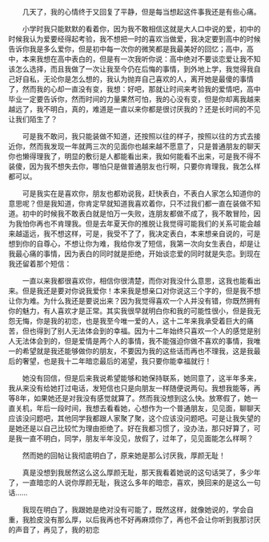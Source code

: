 <div id="sina_keyword_ad_area2" class="articalContent  ">
			<p STYLE="TEXT-INDENT: 2em">几天了，我的心情终于又回复了平静，但是每当想起这件事我还是有些心痛。</P>
<p STYLE="TEXT-INDENT: 2em">
小学时我只能默默的看着你，因为我不敢相信这就是大人口中说的爱，初中的时候我认为爱要经得起考验，我不想把一时的喜欢当做爱，我决定要到高中的时候告诉你我是多么爱你，但是初中每一次你的微笑都是我最美好的回忆；高中，高中，本来我想在高中表白的，但是有一次我听你说：高中绝对不要谈恋爱让我不知该怎么选择，而且我做了一次让我至今仍在后悔的事情，到外地上学，我觉得我自己好自私，无论你是怎么想的，我认为抛弃自己喜欢的人，离开她是最傻的事情了，然而我的心却一直没有变，我想：好吧，那就让时间来考验我的爱情吧，高中毕业一定要告诉你，然而时间的力量果然可怕，我的心没有变，但是你却离我越来越远了，我不明白，真的，难道是一直以来你都是很讨厌我的？还是长时间的不见让我们陌生了？</P>
<p STYLE="TEXT-INDENT: 2em">
可是我不敢问，我只能装做不知道，还按照以往的样子，按照以往的方式去接近你，然而我发现一年就两三次的见面你也越来越不愿意了，只是普通朋友的聊天你也懒得理我了，明显的敷衍是人都能看出来，我如何能看不出来，可是我不得不装傻，因为我不想失去你，哪怕只是做普通朋友也行啊，只要你肯理我，我怎么样都可以。</P>
<p STYLE="TEXT-INDENT: 2em">
可是我实在是喜欢你，朋友也都劝说我，赶快表白，不表白人家怎么知道你的意思呢？但是我知道，你肯定早就知道我喜欢着你，只不过我们都一直在装做不知道。初中的时候我不敢表白就是怕万一失败，连朋友都做不成了，我不敢冒险，因为我怕你再也不肯理我。但是去年夏天你的推脱让我觉得可能我们的关系可能会越来越遥远，我不想这样，可是，我受不了了，我决定表白，本来想亲自说的，可是想到你的自尊心，不想让你为难，我给你发了短信，我第一次向女生表白，却是让我最心痛的事情，因为表白的同时就是拒绝，开始谈恋爱的同时就是失恋。到现在我还留着那个短信：</P>
<p STYLE="TEXT-INDENT: 2em">
一直以来我都很喜欢你，相信你很清楚，而你对我没什么意思，这我也能看出来。但是我还是要对你说我爱你！本来我是想亲口对你说这三个字的，但是我不想让你为难。为什么我还是要说出来？因为我觉得喜欢一个人并没有错，你既然拥有你的魅力，有人喜欢才是正常。其实我很早就明白你和我的可能性很小，但是我无怨无悔，你是我的初恋，也是我至今唯一爱的人，这十二年来我承受着巨大的痛苦，但也得到了别人无法体会到的幸福。因为十二年始终只喜欢一个人的感觉是别人无法体会到的，但是爱情是两个人的事情，我不能强迫你做不喜欢的事情，我唯一的希望就是我还能够做你的朋友，不要因为我的这些话而再也不理我，这是我最后的奢望，也是我十二年暗恋最后的渴望，我只要你能幸福就行！</P>
<p STYLE="TEXT-INDENT: 2em">
她没有回信，但是后来我说希望能够和她保持联系，她同意了，这半年多来，我从来没有给她打过电话，发短信也只是向朋友一样随便说两句。我想我能等，再等8年，如果她还是对我没有感觉就算了。然而我没想到这么快。放寒假了，她一直关机，年后一段时间，我想去看看她，心想作为一个普通朋友，见见面，聊聊天应该没问题吧，其他同学我都跟人家聚了聚，这个应该没问题吧。可是让我失望的是她还是以自己比较忙为理由拒绝了。好在我都习惯了，没办法，那只好算了，可是我一直不明白，同学，朋友半年没见，放假了，过年了，见见面能怎么样啊？</P>
<p STYLE="TEXT-INDENT: 2em">然而她的回帖让我彻底明白了，原来她是那么讨厌我，厚颜无耻！</P>
<p STYLE="TEXT-INDENT: 2em">
真是没想到我居然这么这么厚颜无耻，那天我看着她说的这句话哭了，多少年了，一直暗恋的人说你厚颜无耻，我这么多年的暗恋，喜欢，换回来的是这么一句话……</P>
<p STYLE="TEXT-INDENT: 2em">
我现在明白了，我跟她是绝对没有可能了，既然这样，就像她说的，学会自重，我脸皮没有那么厚，以后我再也不好再麻烦你了，再也不会让你听到我那讨厌的声音了，再见了，我的初恋</P>
<p STYLE="TEXT-INDENT: 2em">&nbsp;<wbr></P>							
		</div>